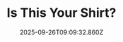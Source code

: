 ---
title: Is This Your Shirt?
date: 2025-09-26T09:09:32.860Z
tags:
  - First-Things-First
categories:
  - 新概念
description: 记得填写描述内容哦~~~
---